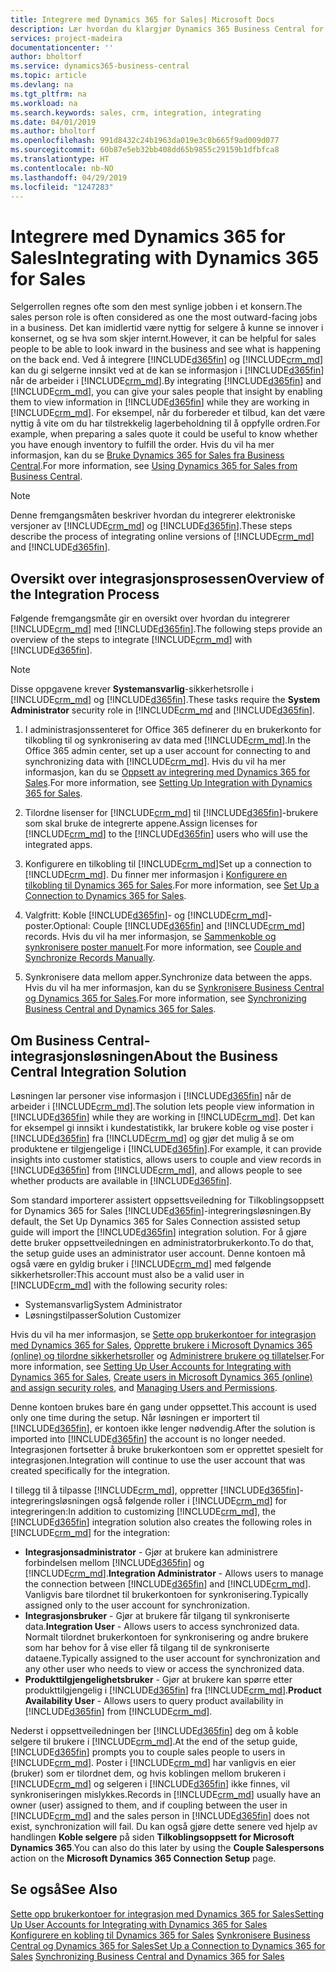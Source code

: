 ```yaml
---
title: Integrere med Dynamics 365 for Sales| Microsoft Docs
description: Lær hvordan du klargjør Dynamics 365 Business Central for integrering med Dynamics 365 for Sales.
services: project-madeira
documentationcenter: ''
author: bholtorf
ms.service: dynamics365-business-central
ms.topic: article
ms.devlang: na
ms.tgt_pltfrm: na
ms.workload: na
ms.search.keywords: sales, crm, integration, integrating
ms.date: 04/01/2019
ms.author: bholtorf
ms.openlocfilehash: 991d8432c24b1963da019e3c8b665f9ad009d077
ms.sourcegitcommit: 60b87e5eb32bb408dd65b9855c29159b1dfbfca8
ms.translationtype: HT
ms.contentlocale: nb-NO
ms.lasthandoff: 04/29/2019
ms.locfileid: "1247283"
---
```

# <a name="integrating-with-dynamics-365-for-sales"></a><span data-ttu-id="5bed2-103">Integrere med Dynamics 365 for Sales</span><span class="sxs-lookup"><span data-stu-id="5bed2-103">Integrating with Dynamics 365 for Sales</span></span>
<span data-ttu-id="5bed2-104">Selgerrollen regnes ofte som den mest synlige jobben i et konsern.</span><span class="sxs-lookup"><span data-stu-id="5bed2-104">The sales person role is often considered as one the most outward-facing jobs in a business.</span></span> <span data-ttu-id="5bed2-105">Det kan imidlertid være nyttig for selgere å kunne se innover i konsernet, og se hva som skjer internt.</span><span class="sxs-lookup"><span data-stu-id="5bed2-105">However, it can be helpful for sales people to be able to look inward in the business and see what is happening on the back end.</span></span> <span data-ttu-id="5bed2-106">Ved å integrere [!INCLUDE[d365fin](includes/d365fin_md.md)] og [!INCLUDE[crm_md](includes/crm_md.md)] kan du gi selgerne innsikt ved at de kan se informasjon i [!INCLUDE[d365fin](includes/d365fin_md.md)] når de arbeider i [!INCLUDE[crm_md](includes/crm_md.md)].</span><span class="sxs-lookup"><span data-stu-id="5bed2-106">By integrating [!INCLUDE[d365fin](includes/d365fin_md.md)] and [!INCLUDE[crm_md](includes/crm_md.md)], you can give your sales people that insight by enabling them to view information in [!INCLUDE[d365fin](includes/d365fin_md.md)] while they are working in [!INCLUDE[crm_md](includes/crm_md.md)].</span></span> <span data-ttu-id="5bed2-107">For eksempel, når du forbereder et tilbud, kan det være nyttig å vite om du har tilstrekkelig lagerbeholdning til å oppfylle ordren.</span><span class="sxs-lookup"><span data-stu-id="5bed2-107">For example, when preparing a sales quote it could be useful to know whether you have enough inventory to fulfill the order.</span></span> <span data-ttu-id="5bed2-108">Hvis du vil ha mer informasjon, kan du se [Bruke Dynamics 365 for Sales fra Business Central](marketing-integrate-dynamicscrm.md).</span><span class="sxs-lookup"><span data-stu-id="5bed2-108">For more information, see [Using Dynamics 365 for Sales from Business Central](marketing-integrate-dynamicscrm.md).</span></span>

> [!Note]
> <span data-ttu-id="5bed2-109">Denne fremgangsmåten beskriver hvordan du integrerer elektroniske versjoner av [!INCLUDE[crm_md](includes/crm_md.md)] og [!INCLUDE[d365fin](includes/d365fin_md.md)].</span><span class="sxs-lookup"><span data-stu-id="5bed2-109">These steps describe the process of integrating online versions of [!INCLUDE[crm_md](includes/crm_md.md)] and [!INCLUDE[d365fin](includes/d365fin_md.md)].</span></span>

<!--## Software Requirements
You must have an Office 365 subscription, and both [!INCLUDE[crm_md](includes/crm_md.md)] and [!INCLUDE[d365fin](includes/d365fin_md.md)] must be part of the same organization.  -->

## <a name="overview-of-the-integration-process"></a><span data-ttu-id="5bed2-110">Oversikt over integrasjonsprosessen</span><span class="sxs-lookup"><span data-stu-id="5bed2-110">Overview of the Integration Process</span></span>
<span data-ttu-id="5bed2-111">Følgende fremgangsmåte gir en oversikt over hvordan du integrerer [!INCLUDE[crm_md](includes/crm_md.md)] med [!INCLUDE[d365fin](includes/d365fin_md.md)].</span><span class="sxs-lookup"><span data-stu-id="5bed2-111">The following steps provide an overview of the steps to integrate [!INCLUDE[crm_md](includes/crm_md.md)] with [!INCLUDE[d365fin](includes/d365fin_md.md)].</span></span>

> [!Note]  
> <span data-ttu-id="5bed2-112">Disse oppgavene krever **Systemansvarlig**-sikkerhetsrolle i [!INCLUDE[crm_md](includes/crm_md.md)] og [!INCLUDE[d365fin](includes/d365fin_md.md)].</span><span class="sxs-lookup"><span data-stu-id="5bed2-112">These tasks require the **System Administrator** security role in [!INCLUDE[crm_md](includes/crm_md.md) and [!INCLUDE[d365fin](includes/d365fin_md.md)].</span></span>  

1. <span data-ttu-id="5bed2-113">I administrasjonssenteret for Office 365 definerer du en brukerkonto for tilkobling til og synkronisering av data med [!INCLUDE[crm_md](includes/crm_md.md)].</span><span class="sxs-lookup"><span data-stu-id="5bed2-113">In the Office 365 admin center, set up a user account for connecting to and synchronizing data with [!INCLUDE[crm_md](includes/crm_md.md)].</span></span> <span data-ttu-id="5bed2-114">Hvis du vil ha mer informasjon, kan du se [Oppsett av integrering med Dynamics 365 for Sales](admin-setting-up-integration-with-dynamics-sales.md).</span><span class="sxs-lookup"><span data-stu-id="5bed2-114">For more information, see [Setting Up Integration with Dynamics 365 for Sales](admin-setting-up-integration-with-dynamics-sales.md).</span></span>

2. <span data-ttu-id="5bed2-115">Tilordne lisenser for [!INCLUDE[crm_md](includes/crm_md.md)] til [!INCLUDE[d365fin](includes/d365fin_md.md)]-brukere som skal bruke de integrerte appene.</span><span class="sxs-lookup"><span data-stu-id="5bed2-115">Assign licenses for [!INCLUDE[crm_md](includes/crm_md.md)] to the [!INCLUDE[d365fin](includes/d365fin_md.md)] users who will use the integrated apps.</span></span>

3. <span data-ttu-id="5bed2-116">Konfigurere en tilkobling til [!INCLUDE[crm_md](includes/crm_md.md)]</span><span class="sxs-lookup"><span data-stu-id="5bed2-116">Set up a connection to [!INCLUDE[crm_md](includes/crm_md.md)].</span></span> <span data-ttu-id="5bed2-117">Du finner mer informasjon i [Konfigurere en tilkobling til Dynamics 365 for Sales](admin-how-to-set-up-a-dynamics-crm-connection.md).</span><span class="sxs-lookup"><span data-stu-id="5bed2-117">For more information, see [Set Up a Connection to Dynamics 365 for Sales](admin-how-to-set-up-a-dynamics-crm-connection.md).</span></span>  

4. <span data-ttu-id="5bed2-118">Valgfritt: Koble [!INCLUDE[d365fin](includes/d365fin_md.md)]- og [!INCLUDE[crm_md](includes/crm_md.md)]-poster.</span><span class="sxs-lookup"><span data-stu-id="5bed2-118">Optional: Couple [!INCLUDE[d365fin](includes/d365fin_md.md)] and [!INCLUDE[crm_md](includes/crm_md.md)] records.</span></span> <span data-ttu-id="5bed2-119">Hvis du vil ha mer informasjon, se [Sammenkoble og synkronisere poster manuelt](admin-how-to-couple-and-synchronize-records-manually.md).</span><span class="sxs-lookup"><span data-stu-id="5bed2-119">For more information, see [Couple and Synchronize Records Manually](admin-how-to-couple-and-synchronize-records-manually.md).</span></span>

5. <span data-ttu-id="5bed2-120">Synkronisere data mellom apper.</span><span class="sxs-lookup"><span data-stu-id="5bed2-120">Synchronize data between the apps.</span></span> <span data-ttu-id="5bed2-121">Hvis du vil ha mer informasjon, kan du se [Synkronisere Business Central og Dynamics 365 for Sales](admin-synchronizing-business-central-and-sales.md).</span><span class="sxs-lookup"><span data-stu-id="5bed2-121">For more information, see [Synchronizing Business Central and Dynamics 365 for Sales](admin-synchronizing-business-central-and-sales.md).</span></span>  

## <a name="about-the-business-central-integration-solution"></a><span data-ttu-id="5bed2-122">Om Business Central-integrasjonsløsningen</span><span class="sxs-lookup"><span data-stu-id="5bed2-122">About the Business Central Integration Solution</span></span>
<span data-ttu-id="5bed2-123">Løsningen lar personer vise informasjon i [!INCLUDE[d365fin](includes/d365fin_md.md)] når de arbeider i [!INCLUDE[crm_md](includes/crm_md.md)].</span><span class="sxs-lookup"><span data-stu-id="5bed2-123">The solution lets people view information in [!INCLUDE[d365fin](includes/d365fin_md.md)] while they are working in [!INCLUDE[crm_md](includes/crm_md.md)].</span></span> <span data-ttu-id="5bed2-124">Det kan for eksempel gi innsikt i kundestatistikk, lar brukere koble og vise poster i [!INCLUDE[d365fin](includes/d365fin_md.md)] fra [!INCLUDE[crm_md](includes/crm_md.md)] og gjør det mulig å se om produktene er tilgjengelige i [!INCLUDE[d365fin](includes/d365fin_md.md)].</span><span class="sxs-lookup"><span data-stu-id="5bed2-124">For example, it can provide insights into customer statistics, allows users to couple and view records in [!INCLUDE[d365fin](includes/d365fin_md.md)] from [!INCLUDE[crm_md](includes/crm_md.md)], and allows people to see whether products are available in [!INCLUDE[d365fin](includes/d365fin_md.md)].</span></span>

<span data-ttu-id="5bed2-125">Som standard importerer assistert oppsettsveiledning for Tilkoblingsoppsett for Dynamics 365 for Sales [!INCLUDE[d365fin](includes/d365fin_md.md)]-integreringsløsningen.</span><span class="sxs-lookup"><span data-stu-id="5bed2-125">By default, the Set Up Dynamics 365 for Sales Connection assisted setup guide will import the [!INCLUDE[d365fin](includes/d365fin_md.md)] integration solution.</span></span> <span data-ttu-id="5bed2-126">For å gjøre dette bruker oppsettveiledningen en administratorbrukerkonto.</span><span class="sxs-lookup"><span data-stu-id="5bed2-126">To do that, the setup guide uses an administrator user account.</span></span> <span data-ttu-id="5bed2-127">Denne kontoen må også være en gyldig bruker i [!INCLUDE[crm_md](includes/crm_md.md)] med følgende sikkerhetsroller:</span><span class="sxs-lookup"><span data-stu-id="5bed2-127">This account must also be a valid user in [!INCLUDE[crm_md](includes/crm_md.md)] with the following security roles:</span></span>

* <span data-ttu-id="5bed2-128">Systemansvarlig</span><span class="sxs-lookup"><span data-stu-id="5bed2-128">System Administrator</span></span>  
* <span data-ttu-id="5bed2-129">Løsningstilpasser</span><span class="sxs-lookup"><span data-stu-id="5bed2-129">Solution Customizer</span></span>  

<span data-ttu-id="5bed2-130">Hvis du vil ha mer informasjon, se [Sette opp brukerkontoer for integrasjon med Dynamics 365 for Sales](admin-setting-up-integration-with-dynamics-sales.md), [Opprette brukere i Microsoft Dynamics 365 (online) og tilordne sikkerhetsroller](/dynamics365/customer-engagement/admin/create-users-assign-online-security-roles.md) og [Administrere brukere og tillatelser](ui-how-users-permissions.md).</span><span class="sxs-lookup"><span data-stu-id="5bed2-130">For more information, see [Setting Up User Accounts for Integrating with Dynamics 365 for Sales](admin-setting-up-integration-with-dynamics-sales.md), [Create users in Microsoft Dynamics 365 (online) and assign security roles](/dynamics365/customer-engagement/admin/create-users-assign-online-security-roles.md), and [Managing Users and Permissions](ui-how-users-permissions.md).</span></span>  

<span data-ttu-id="5bed2-131">Denne kontoen brukes bare én gang under oppsettet.</span><span class="sxs-lookup"><span data-stu-id="5bed2-131">This account is used only one time during the setup.</span></span> <span data-ttu-id="5bed2-132">Når løsningen er importert til [!INCLUDE[d365fin](includes/d365fin_md.md)], er kontoen ikke lenger nødvendig.</span><span class="sxs-lookup"><span data-stu-id="5bed2-132">After the solution is imported into [!INCLUDE[d365fin](includes/d365fin_md.md)] the account is no longer needed.</span></span> <span data-ttu-id="5bed2-133">Integrasjonen fortsetter å bruke brukerkontoen som er opprettet spesielt for integrasjonen.</span><span class="sxs-lookup"><span data-stu-id="5bed2-133">Integration will continue to use the user account that was created specifically for the integration.</span></span>

<span data-ttu-id="5bed2-134">I tillegg til å tilpasse [!INCLUDE[crm_md](includes/crm_md.md)], oppretter [!INCLUDE[d365fin](includes/d365fin_md.md)]-integreringsløsningen også følgende roller i [!INCLUDE[crm_md](includes/crm_md.md)] for integreringen:</span><span class="sxs-lookup"><span data-stu-id="5bed2-134">In addition to customizing [!INCLUDE[crm_md](includes/crm_md.md)], the [!INCLUDE[d365fin](includes/d365fin_md.md)] integration solution also creates the following roles in [!INCLUDE[crm_md](includes/crm_md.md)] for the integration:</span></span>

* <span data-ttu-id="5bed2-135">**Integrasjonsadministrator** - Gjør at brukere kan administrere forbindelsen mellom [!INCLUDE[d365fin](includes/d365fin_md.md)] og [!INCLUDE[crm_md](includes/crm_md.md)].</span><span class="sxs-lookup"><span data-stu-id="5bed2-135">**Integration Administrator** - Allows users to manage the connection between [!INCLUDE[d365fin](includes/d365fin_md.md)] and [!INCLUDE[crm_md](includes/crm_md.md)].</span></span> <span data-ttu-id="5bed2-136">Vanligvis bare tilordnet til brukerkontoen for synkronisering.</span><span class="sxs-lookup"><span data-stu-id="5bed2-136">Typically assigned only to the user account for synchronization.</span></span>  
* <span data-ttu-id="5bed2-137">**Integrasjonsbruker** - Gjør at brukere får tilgang til synkroniserte data.</span><span class="sxs-lookup"><span data-stu-id="5bed2-137">**Integration User** - Allows users to access synchronized data.</span></span> <span data-ttu-id="5bed2-138">Normalt tilordnet brukerkontoen for synkronisering og andre brukere som har behov for å vise eller få tilgang til de synkroniserte dataene.</span><span class="sxs-lookup"><span data-stu-id="5bed2-138">Typically assigned to the user account for synchronization and any other user who needs to view or access the synchronized data.</span></span>
* <span data-ttu-id="5bed2-139">**Produkttilgjengelighetsbruker** - Gjør at brukere kan spørre etter produkttilgjengelig i [!INCLUDE[d365fin](includes/d365fin_md.md)] fra [!INCLUDE[crm_md](includes/crm_md.md)].</span><span class="sxs-lookup"><span data-stu-id="5bed2-139">**Product Availability User** - Allows users to query product availability in [!INCLUDE[d365fin](includes/d365fin_md.md)] from [!INCLUDE[crm_md](includes/crm_md.md)].</span></span>

<span data-ttu-id="5bed2-140">Nederst i oppsettveiledningen ber [!INCLUDE[d365fin](includes/d365fin_md.md)] deg om å koble selgere til brukere i [!INCLUDE[crm_md](includes/crm_md.md)].</span><span class="sxs-lookup"><span data-stu-id="5bed2-140">At the end of the setup guide, [!INCLUDE[d365fin](includes/d365fin_md.md)] prompts you to couple sales people to users in [!INCLUDE[crm_md](includes/crm_md.md)].</span></span> <span data-ttu-id="5bed2-141">Poster i [!INCLUDE[crm_md](includes/crm_md.md)] har vanligvis en eier (bruker) som er tilordnet dem, og hvis koblingen mellom brukeren i [!INCLUDE[crm_md](includes/crm_md.md)] og selgeren i [!INCLUDE[d365fin](includes/d365fin_md.md)] ikke finnes, vil synkroniseringen mislykkes.</span><span class="sxs-lookup"><span data-stu-id="5bed2-141">Records in [!INCLUDE[crm_md](includes/crm_md.md)] usually have an owner (user) assigned to them, and if coupling between the user in [!INCLUDE[crm_md](includes/crm_md.md)] and the sales person in [!INCLUDE[d365fin](includes/d365fin_md.md)] does not exist, synchronization will fail.</span></span> <span data-ttu-id="5bed2-142">Du kan også gjøre dette senere ved hjelp av handlingen **Koble selgere** på siden **Tilkoblingsoppsett for Microsoft Dynamics 365**.</span><span class="sxs-lookup"><span data-stu-id="5bed2-142">You can also do this later by using the **Couple Salespersons** action on the **Microsoft Dynamics 365 Connection Setup** page.</span></span>

## <a name="see-also"></a><span data-ttu-id="5bed2-143">Se også</span><span class="sxs-lookup"><span data-stu-id="5bed2-143">See Also</span></span>  
[<span data-ttu-id="5bed2-144">Sette opp brukerkontoer for integrasjon med Dynamics 365 for Sales</span><span class="sxs-lookup"><span data-stu-id="5bed2-144">Setting Up User Accounts for Integrating with Dynamics 365 for Sales</span></span>](admin-setting-up-integration-with-dynamics-sales.md)  
<span data-ttu-id="5bed2-145">[Konfigurere en kobling til Dynamics 365 for Sales](admin-how-to-set-up-a-dynamics-crm-connection.md)
[Synkronisere Business Central og Dynamics 365 for Sales](admin-synchronizing-business-central-and-sales.md)</span><span class="sxs-lookup"><span data-stu-id="5bed2-145">[Set Up a Connection to Dynamics 365 for Sales](admin-how-to-set-up-a-dynamics-crm-connection.md)
[Synchronizing Business Central and Dynamics 365 for Sales](admin-synchronizing-business-central-and-sales.md)</span></span>
